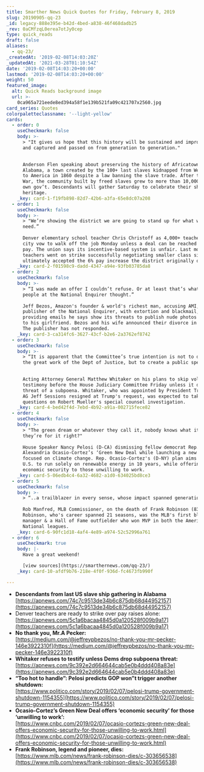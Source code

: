 ```yaml
---
title: Smarther News Quick Quotes for Friday, February 8, 2019
slug: 20190905-qq-23
_id: legacy-888e395e-b42d-4bed-a838-46f468dadb25
_rev: 0aCMfzqL0erea7otJy0cep
type: quick_reads
draft: false
aliases:
  - qq-23/
_createdAt: '2019-02-08T14:03:20Z'
_updatedAt: '2021-03-28T01:10:54Z'
date: '2019-02-08T14:03:20+00:00'
lastmod: '2019-02-08T14:03:20+00:00'
weight: 50
featured_image:
  alt: Quick Reads background image
  url: >-
    0ca965a721eede8ed394a58f1e139b521fa09c421707x2560.jpg
card_series: Quotes
colorpaletteclassname: '--light-yellow'
cards:
  - order: 0
    useCheckmark: false
    body: >-
      > "It gives us hope that this history will be sustained and improved upon
      and captured and passed on from generation to generation."

        
      Anderson Flen speaking about preserving the history of Africatown,
      Alabama, a town created by the 100+ last slaves kidnapped from West Africa
      to America in 1860 despite a law banning the slave trade. After the Civil
      War, the community built by freed slaves grew to more than 10,000 w/its
      own gov’t. Descendants will gather Saturday to celebrate their shared
      heritage.
    _key: card-1-f19fb898-82d7-42b6-a3fa-65e8dc07a208
  - order: 1
    useCheckmark: false
    body: >-
      > "We’re showing the district we are going to stand up for what we
      need.”  
        
      Denver elementary school teacher Chris Christoff as 4,000+ teachers in the
      city vow to walk off the job Monday unless a deal can be reached to raise
      pay. The union says its incentive-based system is unfair. Last month, L.A.
      teachers went on strike successfully negotiating smaller class sizes, but
      ultimately accepted the 6% pay increase the district originally offered.
    _key: card-2-f01598c9-dadd-4347-a94e-93fb03785da8
  - order: 2
    useCheckmark: false
    body: >-
      > “I was made an offer I couldn’t refuse. Or at least that’s what the top
      people at the National Enquirer thought.”  
        
      Jeff Bezos, Amazon's founder & world's richest man, accusing AMI, the
      publisher of the National Enquirer, with extortion and blackmail,
      providing emails he says show its threats to publish nude photos he sent
      to his girlfriend. Bezos and his wife announced their divorce in January.
      The publisher has not responded.
    _key: card-3-ca314fc6-3627-43cf-b2e6-2a3762ef8742
  - order: 3
    useCheckmark: false
    body: >-
      > “It is apparent that the Committee’s true intention is not to discuss
      the great work of the Dept of Justice, but to create a public spectacle.”

        
      Acting Attorney General Matthew Whitaker on his plans to skip voluntary
      testimony before the House Judiciary Committee Friday unless it drops its
      threat of a subpoena. Whitaker, who was appointed by President Trump after
      AG Jeff Sessions resigned at Trump's request, was expected to take
      questions on Robert Mueller's special counsel investigation.
    _key: card-4-bed42f4d-7ebd-4b92-a91a-002715fece82
  - order: 4
    useCheckmark: false
    body: >-
      > "The green dream or whatever they call it, nobody knows what it is, but
      they’re for it right?"  
        
      House Speaker Nancy Pelosi (D-CA) dismissing fellow democrat Rep.
      Alexandria Ocasio-Cortez’s ‘Green New Deal while launching a new committee
      focused on climate change. Rep. Ocasio-Cortez's (D-NY) plan aims for the
      U.S. to run solely on renewable energy in 10 years, while offering
      economic security to those unwilling to work.
    _key: card-5-06edb4c4-6a32-4682-a1d0-634025bd8ce3
  - order: 5
    useCheckmark: false
    body: >-
      > “..a trailblazer in every sense, whose impact spanned generations.”  
        
      Rob Manfred, MLB Commissioner, on the death of Frank Robinson (83).
      Robinson, who's career spanned 21 seasons, was the MLB's first black
      manager & a Hall of Fame outfielder who won MVP in both the American &
      National leagues.
    _key: card-6-90fc1d18-4af4-4e89-a974-52c52996a761
  - order: 6
    useCheckmark: true
    body: |-
      Have a great weekend!

      [view sources](https://smarthernews.com/qq-23/)
    _key: card-10-afdf9b76-218e-4f0f-936d-fc4673fb990f

---
```

* **Descendants from last US slave ship gathering in Alabama**  
[https://apnews.com/74c7c9513de34b6c875db68d44952157](https://apnews.com/74c7c9513de34b6c875db68d44952157)
* Denver teachers are ready to strike over pay raises alone:  
[https://apnews.com/5c1a6bacaa4845d0a120528f009b9a17](https://apnews.com/5c1a6bacaa4845d0a120528f009b9a17)
* **No thank you, Mr.A Pecker:**  
[https://medium.com/@jeffreypbezos/no-thank-you-mr-pecker-146e3922310f](https://medium.com/@jeffreypbezos/no-thank-you-mr-pecker-146e3922310f)
* **Whitaker refuses to testify unless Dems drop subpoena threat:**  
[https://apnews.com/9c392e2d664644cab5e0b4ddd408a83e](https://apnews.com/9c392e2d664644cab5e0b4ddd408a83e)
* **“Too hot to handle”: Pelosi predicts GOP won”t trigger another shutdown:**  
[https://www.politico.com/story/2019/02/07/pelosi-trump-government-shutdown-1154355](https://www.politico.com/story/2019/02/07/pelosi-trump-government-shutdown-1154355)
* **Ocasio-Cortez’s Green New Deal offers ‘economic security’ for those ‘unwilling to work’:**  
[https://www.cnbc.com/2019/02/07/ocasio-cortezs-green-new-deal-offers-economic-security-for-those-unwilling-to-work.html](https://www.cnbc.com/2019/02/07/ocasio-cortezs-green-new-deal-offers-economic-security-for-those-unwilling-to-work.html)
* **Frank Robinson, legend and pioneer, dies:**  
[https://www.mlb.com/news/frank-robinson-dies/c-303656538](https://www.mlb.com/news/frank-robinson-dies/c-303656538)